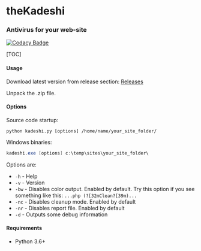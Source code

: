 # theKadeshi #
### Antivirus for your web-site ###
[![Codacy Badge](https://api.codacy.com/project/badge/Grade/fd626f73d9c746bc960b1b085c163473)](https://www.codacy.com/app/ntorgov/theKadeshi.py?utm_source=github.com&amp;utm_medium=referral&amp;utm_content=ntorgov/theKadeshi.py&amp;utm_campaign=Badge_Grade)

[TOC]

#### Usage ####
Download latest version from release section: [Releases](https://github.com/theKadeshi/theKadeshi.py/releases)

Unpack the .zip file.

#### Options ####
Source code startup:
```shell
python kadeshi.py [options] /home/name/your_site_folder/
```
Windows binaries:
```powershell
kadeshi.exe [options] c:\temp\sites\your_site_folder\
```
Options are:

* `-h`  - Help
* `-v`  - Version
* `-bw` - Disables color output. Enabled by default. Try this option if you see something like this: `...php (?[32mClean?[39m)...`
* `-nc` - Disables cleanup mode. Enabled by default
* `-nr` - Disables report file. Enabled by default
* `-d`  - Outputs some debug information

#### Requirements ####
* Python 3.6+
